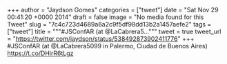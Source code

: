 
+++
author = "Jaydson Gomes"
categories = ["tweet"]
date = "Sat Nov 29 00:41:20 +0000 2014"
draft = false
image = "No media found for this Tweet"
slug = "7c4c723d4689a6a2c9f5df98dd13b2a1457aefe2"
tags = ["tweet"]
title = """#JSConfAR (at @LaCabrera5..."""
tweet = true
tweet_url = "https://twitter.com/jaydson/status/538492873902411776"
+++
#JSConfAR (at @LaCabrera5099 in Palermo, Ciudad de Buenos Aires) https://t.co/DHirR6tLgz
